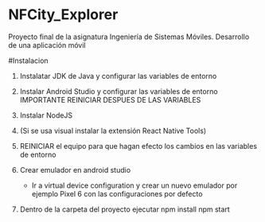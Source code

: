 # NFCity_Explorer
 Proyecto final de la asignatura Ingeniería de Sistemas Móviles. Desarrollo de una aplicación móvil
 
#Instalacion

1. Instalatar JDK de Java y configurar las variables de entorno 

2. Instalar Android Studio y configurar las variables de entorno IMPORTANTE REINICIAR DESPUES DE LAS VARIABLES

3. Instalar NodeJS

4. (Si se usa visual instalar la extensión React Native Tools)

6. REINICIAR el equipo para que hagan efecto los cambios en las variables de entorno

7. Crear emulador en android studio

	- Ir a virtual device configuration y crear un nuevo emulador por ejemplo Pixel 6 con las configuraciones por defecto
	
8. Dentro de la carpeta del proyecto ejecutar
	npm install
	npm start
	